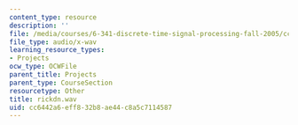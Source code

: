 ```yaml
---
content_type: resource
description: ''
file: /media/courses/6-341-discrete-time-signal-processing-fall-2005/cc6442a6eff832b8ae44c8a5c7114587_rickdn.wav
file_type: audio/x-wav
learning_resource_types:
- Projects
ocw_type: OCWFile
parent_title: Projects
parent_type: CourseSection
resourcetype: Other
title: rickdn.wav
uid: cc6442a6-eff8-32b8-ae44-c8a5c7114587
---
```

